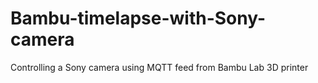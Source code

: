 # Bambu-timelapse-with-Sony-camera
Controlling a Sony camera using MQTT feed from Bambu Lab 3D printer

